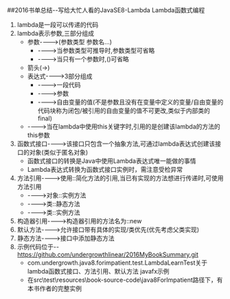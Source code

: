 ##2016书单总结--写给大忙人看的JavaSE8-Lambda
    Lambda函数式编程
1. lambda是一段可以传递的代码
2. lambda表示参数,三部分组成
    * 参数---->(参数类型 参数名...)
        * ---->当参数类型可推导时,参数类型可省略
        * ---->当只有一个参数时,()可省略
     * 箭头(->)
     * 表达式---->3部分组成
        * ---->一段代码
        * ---->参数
        * ---->自由变量的值(不是参数且没有在变量中定义的变量/自由变量的代码块称为闭包/被引用的自由变量的值不可更改,类似于内部类的final)
     * ---->当在lambda中使用this关键字时,引用的是创建该lambda的方法的this参数
3. 函数式接口---->该接口只包含一个抽象方法,可通过lambda表达式创建该接口的对象(类似于匿名对象)
    * 函数式接口的转换是Java中使用Lambda表达式唯一能做的事情
    * Lambda表达式转换为函数式接口实例时，需注意受检异常
4. 方法引用---->使用::简化方法的引用,当已有实现的方法想进行传递时,可使用方法引用
    * ---->对象::实例方法
    * ---->类::静态方法
    * ---->类::实例方法
5. 构造器引用---->构造器引用的方法名为::new
6. 默认方法---->允许接口带有具体的实现/类优先(优先考虑父类实现)
7. 静态方法---->接口中添加静态方法
8. 示例代码位于-- https://github.com/undergrowthlinear/2016MyBookSummary.git
   * com.undergrowth.java8.forimpatient.test.LambdaLearnTest关于lambda函数式接口、方法引用、默认方法
   javafx示例
   * 在src\test\resources\book-source-code\java8ForImpatient路径下，有本书作者的完整实例